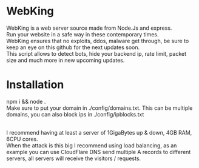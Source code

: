 # WebKing
WebKing is a web server source made from Node.Js and express. <br>
Run your website in a safe way in these contemporary times. <br>
WebKing ensures that no exploits, ddos, malware get through, be sure to keep an eye on this github for the next updates soon. <br>
This script allows to detect bots, hide your backend ip, rate limit, packet size and much more in new upcoming updates.

# Installation
npm i && node .
<br>
Make sure to put your domain in ./config/domains.txt. This can be multiple domains, you can also block ips in ./config/ipblocks.txt

<br>
I recommend having at least a server of 1GigaBytes up & down, 4GB RAM, 6CPU cores. <br>
When the attack is this big I recommend using load balancing, as an example you can use CloudFlare DNS send multiple A records to different servers, all servers will receive the visitors / requests.
